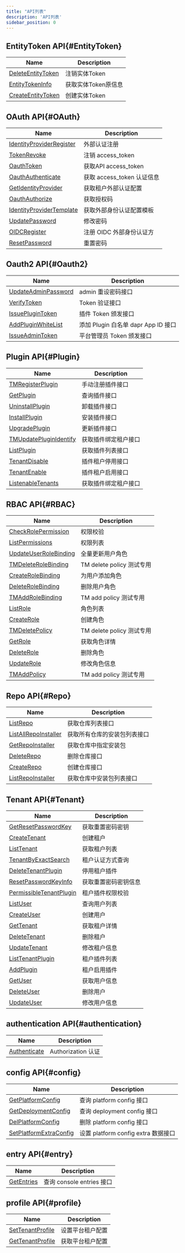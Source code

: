 ```yaml
---
title: "API列表"
description: 'API列表'
sidebar_position: 0
---
```





## EntityToken API{#EntityToken}

| Name |  Description | 
| ---- |  ----------- | 
| [DeleteEntityToken](./method_DeleteEntityToken)|  注销实体Token |
| [EntityTokenInfo](./method_EntityTokenInfo)|  获取实体Token原信息 |
| [CreateEntityToken](./method_CreateEntityToken)|  创建实体Token |


## OAuth API{#OAuth}

| Name |  Description | 
| ---- |  ----------- | 
| [IdentityProviderRegister](./method_IdentityProviderRegister)|  外部认证注册 |
| [TokenRevoke](./method_TokenRevoke)|  注销 access_token |
| [OauthToken](./method_OauthToken)|  获取API access_token |
| [OauthAuthenticate](./method_OauthAuthenticate)|  获取 access_token 认证信息 |
| [GetIdentityProvider](./method_GetIdentityProvider)|  获取租户外部认证配置 |
| [OauthAuthorize](./method_OauthAuthorize)|  获取授权码 |
| [IdentityProviderTemplate](./method_IdentityProviderTemplate)|  获取外部身份认证配置模板 |
| [UpdatePassword](./method_UpdatePassword)|  修改密码 |
| [OIDCRegister](./method_OIDCRegister)|  注册 OIDC 外部身份认证方 |
| [ResetPassword](./method_ResetPassword)|  重置密码 |


## Oauth2 API{#Oauth2}

| Name |  Description | 
| ---- |  ----------- | 
| [UpdateAdminPassword](./method_UpdateAdminPassword)|  admin 重设密码接口 |
| [VerifyToken](./method_VerifyToken)|  Token 验证接口 |
| [IssuePluginToken](./method_IssuePluginToken)|  插件 Token 颁发接口 |
| [AddPluginWhiteList](./method_AddPluginWhiteList)|  添加 Plugin 白名单 dapr App ID 接口 |
| [IssueAdminToken](./method_IssueAdminToken)|  平台管理员 Token 颁发接口 |


## Plugin API{#Plugin}

| Name |  Description | 
| ---- |  ----------- | 
| [TMRegisterPlugin](./method_TMRegisterPlugin)|  手动注册插件接口 |
| [GetPlugin](./method_GetPlugin)|  查询插件接口 |
| [UninstallPlugin](./method_UninstallPlugin)|  卸载插件接口 |
| [InstallPlugin](./method_InstallPlugin)|  安装插件接口 |
| [UpgradePlugin](./method_UpgradePlugin)|  更新插件接口 |
| [TMUpdatePluginIdentify](./method_TMUpdatePluginIdentify)|  获取插件绑定租户接口 |
| [ListPlugin](./method_ListPlugin)|  获取插件列表接口 |
| [TenantDisable](./method_TenantDisable)|  插件租户停用接口 |
| [TenantEnable](./method_TenantEnable)|  插件租户启用接口 |
| [ListenableTenants](./method_ListenableTenants)|  获取插件绑定租户接口 |


## RBAC API{#RBAC}

| Name |  Description | 
| ---- |  ----------- | 
| [CheckRolePermission](./method_CheckRolePermission)|  权限校验 |
| [ListPermissions](./method_ListPermissions)|  权限列表 |
| [UpdateUserRoleBinding](./method_UpdateUserRoleBinding)|  全量更新用户角色 |
| [TMDeleteRoleBinding](./method_TMDeleteRoleBinding)|  TM delete policy 测试专用 |
| [CreateRoleBinding](./method_CreateRoleBinding)|  为用户添加角色 |
| [DeleteRoleBinding](./method_DeleteRoleBinding)|  删除用户角色 |
| [TMAddRoleBinding](./method_TMAddRoleBinding)|  TM add policy 测试专用 |
| [ListRole](./method_ListRole)|  角色列表 |
| [CreateRole](./method_CreateRole)|  创建角色 |
| [TMDeletePolicy](./method_TMDeletePolicy)|  TM delete policy 测试专用 |
| [GetRole](./method_GetRole)|  获取角色详情 |
| [DeleteRole](./method_DeleteRole)|  删除角色 |
| [UpdateRole](./method_UpdateRole)|  修改角色信息 |
| [TMAddPolicy](./method_TMAddPolicy)|  TM add policy 测试专用 |


## Repo API{#Repo}

| Name |  Description | 
| ---- |  ----------- | 
| [ListRepo](./method_ListRepo)|  获取仓库列表接口 |
| [ListAllRepoInstaller](./method_ListAllRepoInstaller)|  获取所有仓库的安装包列表接口 |
| [GetRepoInstaller](./method_GetRepoInstaller)|  获取仓库中指定安装包 |
| [DeleteRepo](./method_DeleteRepo)|  删除仓库接口 |
| [CreateRepo](./method_CreateRepo)|  创建仓库接口 |
| [ListRepoInstaller](./method_ListRepoInstaller)|  获取仓库中安装包列表接口 |


## Tenant API{#Tenant}

| Name |  Description | 
| ---- |  ----------- | 
| [GetResetPasswordKey](./method_GetResetPasswordKey)|  获取重置密码密钥 |
| [CreateTenant](./method_CreateTenant)|  创建租户 |
| [ListTenant](./method_ListTenant)|  获取租户列表 |
| [TenantByExactSearch](./method_TenantByExactSearch)|  租户认证方式查询 |
| [DeleteTenantPlugin](./method_DeleteTenantPlugin)|  停用租户插件 |
| [ResetPasswordKeyInfo](./method_ResetPasswordKeyInfo)|  获取重置密码密钥信息 |
| [PermissibleTenantPlugin](./method_PermissibleTenantPlugin)|  租户插件权限校验 |
| [ListUser](./method_ListUser)|  查询用户列表 |
| [CreateUser](./method_CreateUser)|  创建用户 |
| [GetTenant](./method_GetTenant)|  获取租户详情 |
| [DeleteTenant](./method_DeleteTenant)|  删除租户 |
| [UpdateTenant](./method_UpdateTenant)|  修改租户信息 |
| [ListTenantPlugin](./method_ListTenantPlugin)|  租户插件列表 |
| [AddPlugin](./method_AddPlugin)|  租户启用插件 |
| [GetUser](./method_GetUser)|  获取用户信息 |
| [DeleteUser](./method_DeleteUser)|  删除用户 |
| [UpdateUser](./method_UpdateUser)|  修改用户信息 |


## authentication API{#authentication}

| Name |  Description | 
| ---- |  ----------- | 
| [Authenticate](./method_Authenticate)|  Authorization 认证 |


## config API{#config}

| Name |  Description | 
| ---- |  ----------- | 
| [GetPlatformConfig](./method_GetPlatformConfig)|  查询 platform config 接口 |
| [GetDeploymentConfig](./method_GetDeploymentConfig)|  查询 deployment config 接口 |
| [DelPlatformConfig](./method_DelPlatformConfig)|  删除 platform config 接口 |
| [SetPlatformExtraConfig](./method_SetPlatformExtraConfig)|  设置 platform config extra 数据接口 |


## entry API{#entry}

| Name |  Description | 
| ---- |  ----------- | 
| [GetEntries](./method_GetEntries)|  查询 console entries 接口 |


## profile API{#profile}

| Name |  Description | 
| ---- |  ----------- | 
| [SetTenantProfile](./method_SetTenantProfile)|  设置平台租户配置 |
| [GetTenantProfile](./method_GetTenantProfile)|  获取平台租户配置 |
